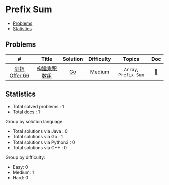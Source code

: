 <!-- omit in toc -->
# Prefix Sum

- [Problems](#problems)
- [Statistics](#statistics)

## Problems

| # | Title | Solution | Difficulty | Topics | Doc |
|:----:|:----:|:----:|:----:|:----:|:----:|
| [<span id="problem-剑指-Offer-66">剑指 Offer 66</span>](#problem-剑指-Offer-66 "#剑指 Offer 66") | [构建乘积数组](https://leetcode-cn.com/problems/gou-jian-cheng-ji-shu-zu-lcof/ "https://leetcode-cn.com/problems/gou-jian-cheng-ji-shu-zu-lcof/") |  [Go](../../go/src/%E5%89%91%E6%8C%87_Offer_66.go "go/src/%E5%89%91%E6%8C%87_Offer_66.go") | Medium | `Array`, `Prefix Sum` | [:page_facing_up:](../../docs/%E5%89%91%E6%8C%87%20Offer%2066.%20%E6%9E%84%E5%BB%BA%E4%B9%98%E7%A7%AF%E6%95%B0%E7%BB%84.md "docs/%E5%89%91%E6%8C%87%20Offer%2066.%20%E6%9E%84%E5%BB%BA%E4%B9%98%E7%A7%AF%E6%95%B0%E7%BB%84.md") |


## Statistics

- Total solved problems : 1
- Total docs : 1

Group by solution language:
- Total solutions via Java : 0
- Total solutions via Go : 1
- Total solutions via Python3 : 0
- Total solutions via C++ : 0

Group by difficulty:
- Easy: 0
- Medium: 1
- Hard: 0